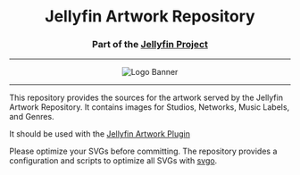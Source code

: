 <h1 align="center">Jellyfin Artwork Repository</h1>
<h3 align="center">Part of the <a href="https://jellyfin.org">Jellyfin Project</a></h3>

---

<p align="center">
<img alt="Logo Banner" src="https://raw.githubusercontent.com/jellyfin/jellyfin-ux/master/branding/SVG/banner-logo-solid.svg?sanitize=true"/>
</p>

---

This repository provides the sources for the artwork served by the Jellyfin Artwork Repository. It contains images for Studios, Networks, Music Labels, and Genres.

It should be used with the [Jellyfin Artwork Plugin](https://github.com/crobibero/jellyfin-plugin-artwork)

Please optimize your SVGs before committing. The repository provides a configuration and scripts to optimize all SVGs with [svgo](https://github.com/svg/svgo).
